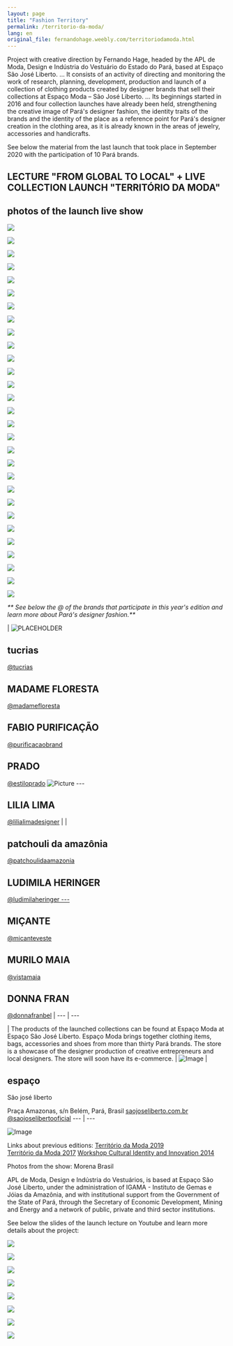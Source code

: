 ```yaml
---
layout: page
title: "Fashion Territory"
permalink: /territorio-da-moda/
lang: en
original_file: fernandohage.weebly.com/territoriodamoda.html
---
```


Project with creative direction by Fernando Hage, headed by the APL de Moda, Design e Indústria do Vestuário do Estado do Pará, based at Espaço São José Liberto.
...
It consists of an activity of directing and monitoring the work of research, planning, development, production and launch of a collection of clothing products created by designer brands that sell their collections at Espaço Moda – São José Liberto.
...
Its beginnings started in 2016 and four collection launches have already been held, strengthening the creative image of Pará's designer fashion, the identity traits of the brands and the identity of the place as a reference point for Pará's designer creation in the clothing area, as it is already known in the areas of jewelry, accessories and handicrafts.

See below the material from the last launch that took place in September 2020 with the participation of 10 Pará brands.

## LECTURE "FROM GLOBAL TO LOCAL" + LIVE COLLECTION LAUNCH "TERRITÓRIO DA MODA"

## photos of the launch live show

![](/assets/images/territoriodamoda-territorio-da-moda-01.jpg)

![](/assets/images/territoriodamoda-territorio-da-moda-02.jpg)

![](/assets/images/territoriodamoda-territorio-da-moda-03.jpg)

![](/assets/images/territoriodamoda-territorio-da-moda-04.jpg)

![](/assets/images/territoriodamoda-territorio-da-moda-05.jpg)

![](/assets/images/territoriodamoda-territorio-da-moda-06.jpg)

![](/assets/images/territoriodamoda-territorio-da-moda-07.jpg)

![](/assets/images/territoriodamoda-territorio-da-moda-08.jpg)

![](/assets/images/territoriodamoda-territorio-da-moda-09.jpg)

![](/assets/images/territoriodamoda-territorio-da-moda-10.jpg)

![](/assets/images/territoriodamoda-territorio-da-moda-11.jpg)

![](/assets/images/territoriodamoda-territorio-da-moda-12.jpg)

![](/assets/images/territoriodamoda-territorio-da-moda-13.jpg)

![](/assets/images/territoriodamoda-territorio-da-moda-14.jpg)

![](/assets/images/territoriodamoda-territorio-da-moda-15.jpg)

![](/assets/images/territoriodamoda-territorio-da-moda-16.jpg)

![](/assets/images/territoriodamoda-territorio-da-moda-17.jpg)

![](/assets/images/territoriodamoda-territorio-da-moda-18.jpg)

![](/assets/images/territoriodamoda-territorio-da-moda-19.jpg)

![](/assets/images/territoriodamoda-territorio-da-moda-20.jpg)

![](/assets/images/territoriodamoda-territorio-da-moda-21.jpg)

![](/assets/images/territoriodamoda-territorio-da-moda-22.jpg)

![](/assets/images/territoriodamoda-territorio-da-moda-23.jpg)

![](/assets/images/territoriodamoda-territorio-da-moda-24.jpg)

![](/assets/images/territoriodamoda-territorio-da-moda-25.jpg)

![](/assets/images/territoriodamoda-territorio-da-moda-26.jpg)

![](/assets/images/territoriodamoda-territorio-da-moda-27.jpg)

![](/assets/images/territoriodamoda-territorio-da-moda-28.jpg)

![](/assets/images/territoriodamoda-territorio-da-moda-29.jpg)

_**
See below the @ of the brands that participate in this year's edition and learn more about Pará's designer fashion.**_

| ![__PLACEHOLDER__](/assets/images/territoriodamoda-territorio-da-moda-30.png)

## tucrias

[@tucrias](https://www.instagram.com/tucrias/)

## MADAME FLORESTA

[@madamefloresta](https://www.instagram.com/madamefloresta/)

## FABIO PURIFICAÇÃO

[@purificacaobrand](https://www.instagram.com/purificacaobrand/)

## PRADO

[@estiloprado](https://www.instagram.com/estiloprado/) ![Picture
---](/assets/images/territoriodamoda-territorio-da-moda-31.png)

## LILIA LIMA

[@lilialimadesigner](https://www.instagram.com/lilialimadesigner/) | |

## patchouli da amazônia

[@patchoulidaamazonia](https://www.instagram.com/patchoulidaamazonia/)

## LUDIMILA HERINGER

[@ludimilaheringer
---](https://www.instagram.com/ludimilaheringer/)

## MIÇANTE

[@micanteveste](http://instagram.com/micanteveste/)

## MURILO MAIA

[@vistamaia](https://www.instagram.com/vistamaia/)

## DONNA FRAN

[@donnafranbel](https://www.instagram.com/donnafranbel/) | --- | ---

| The products of the launched collections can be found at Espaço Moda at Espaço São José Liberto.
Espaço Moda brings together clothing items, bags, accessories and shoes from more than thirty Pará brands. The store is a showcase of the designer production of creative entrepreneurs and local designers.
The store will soon have its e-commerce. | ![Image](/assets/images/territoriodamoda-territorio-da-moda-32.jpg) |

## espaço
São josé liberto

Praça Amazonas, s/n
Belém, Pará, Brasil
[saojoseliberto.com.br  
](https://saojoseliberto.com.br/)[@saojoselibertooficial](https://www.instagram.com/espacosaojoselibertooficial/)
--- | ---

![Image](/assets/images/territoriodamoda-territorio-da-moda-33.jpg)

Links about previous editions:
[Território da Moda 2019  
](blog-clipping/territorio-da-moda-2019.html)[Território da Moda 2017](blog-clipping/consultoria-criativa-territorio-da-moda-esjligama.html)
[Workshop Cultural Identity and Innovation 2014](blog-clipping/palestra-e-workshop-de-confeccao-criativa.html)

Photos from the show: Morena Brasil

APL de Moda, Design e Indústria do Vestuários, is based at Espaço São José Liberto, under the administration of IGAMA - Instituto de Gemas e Jóias da Amazônia, and with institutional support from the Government of the State of Pará, through the Secretary of Economic Development, Mining and Energy and a network of public, private and third sector institutions.

See below the slides of the launch lecture on Youtube and learn more details about the project:

![](/assets/images/territoriodamoda-territorio-da-moda-34.jpg)

![](/assets/images/territoriodamoda-territorio-da-moda-35.jpg)

![](/assets/images/territoriodamoda-territorio-da-moda-36.jpg)

![](/assets/images/territoriodamoda-territorio-da-moda-37.jpg)

![](/assets/images/territoriodamoda-territorio-da-moda-38.jpg)

![](/assets/images/territoriodamoda-territorio-da-moda-39.jpg)

![](/assets/images/territoriodamoda-territorio-da-moda-40.jpg)

![](/assets/images/territoriodamoda-territorio-da-moda-41.jpg)